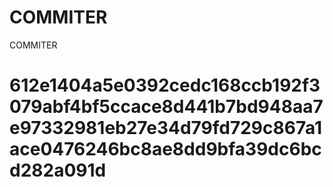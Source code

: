 # COMMITER
COMMITER






# 612e1404a5e0392cedc168ccb192f3079abf4bf5ccace8d441b7bd948aa7e97332981eb27e34d79fd729c867a1ace0476246bc8ae8dd9bfa39dc6bcd282a091d
